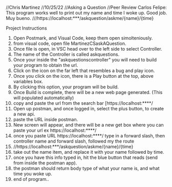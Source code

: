 //Chris Martinez
//10/25/22
//Asking a Question
//Peer Review Carlos Felipe: This program works well to print out my name and time I woke up. Good job. Muy bueno.
///https://localhost:***/askquestion/askme/{name}/{time}

Project Instructions

1. Open Postmark, and Visual Code, keep them open simolteniously.
2. from visual code, open file MartinezCSaskAQuestion.
3. Once file is open, in VSC head over to the left side to select Controller.
4. The name of the Controller is called askquestions.
5. Once your inside the "askquestionscontroller" you will need to build your program to obtain the url.
6. Click on the icon on the far left that resembles a bug and play icon.
7. Once you click on the icon, there is a Play button at the top, above variables box.
8. By clicking this option, your program will be build.
9. Once Build is complete, there will be a new web page generated. (This will populated automatically)
10. copy and paste the url from the search bar [https://localhost:****/
12. Open up postman, and once logged in, select the plus button, to create a new api.
11. paste the URL inside postman.
13. New screen will appear, and there will be a new get box where you can paste your url ex https://localhost:****/
14. once you paste URL https://localhost:****/ type in a forward slash, then controller name and forward slash, followed my the route
15. //https://localhost:***/askquestion/askme/{name}/{time}
16. take out the name item, and replace it with your name followed by time. 
17. once you have this info typed in, hit the blue button that reads (send from inside the postman app).
18. the postman should return body type of what your name is, and what time you woke up. 
19. end of program..

